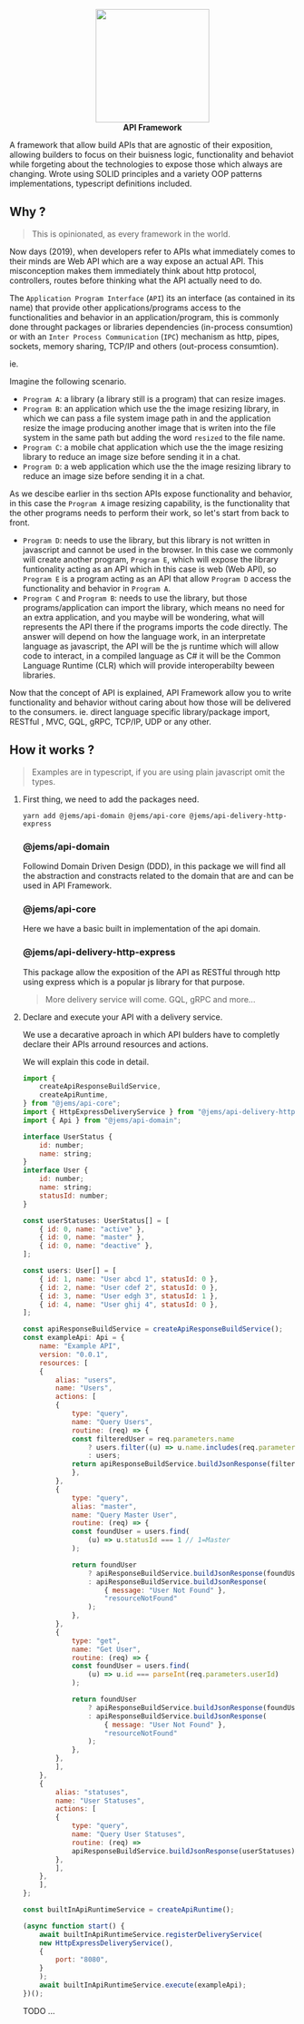 <p align="center">
    <a href="https://opensource.softlutionx.com" target="_blank"><img width="200"src="https://raw.githubusercontent.com/JemsFramework/api/master/media/jems.png">       
    </a>    
    </br> 
    <b>API Framework</b>
</p>

A framework that allow build APIs that are agnostic of their exposition, allowing builders to focus on their buisness logic, functionality and behaviot while forgeting about the technologies to expose those which always are changing. Wrote using SOLID principles and a variety OOP patterns implementations, typescript definitions included.

## **Why ?**

> This is opinionated, as every framework in the world.

Now days (2019), when developers refer to APIs what immediately comes to their minds are Web API which are a way expose an actual API. This misconception makes them immediately think about http protocol, controllers, routes before thinking what the API actually need to do.

The `Application Program Interface` (`API`) its an interface (as contained in its name) that provide other applications/programs access to the functionalities and behavior in an application/program, this is commonly done throught packages or libraries dependencies (in-process consumtion) or with an `Inter Process Communication` (`IPC`) mechanism as http, pipes, sockets, memory sharing, TCP/IP and others (out-process consumtion). 

ie.

Imagine the following scenario.

- `Program A`: a library (a library still is a program) that can resize images.
- `Program B`: an application which use the the image resizing library, in which we can pass a file system image path in and the application resize the image producing another image that is writen into the file system in the same path but adding the word `resized` to the file name.
- `Program C`: a mobile chat application which use the the image resizing library to reduce an image size before sending it in a chat.
- `Program D`: a web application which use the the image resizing library to reduce an image size before sending it in a chat.

As we descibe earlier in ths section APIs expose functionality and behavior, in this case the `Program A` image resizing capability, is the functionality that the other programs needs to perform their work, so let's start from back to front.

- `Program D`: needs to use the library, but this library is not written in javascript and cannot be used in the browser. In this case we commonly will create another program, `Program E`, which will expose the library funtionality acting as an API which in this case is web (Web API), so `Program E` is a program acting as an API that allow `Program D` access the functionality and behavior in `Program A`.
- `Program C` and `Program B`: needs to use the library, but those programs/application can import the library, which means no need for an extra application, and you maybe will be wondering, what will represents the API there if the programs imports the code directly. The answer will depend on how the language work, in an interpretate language as javascript, the API will be the js runtime which will allow code to interact, in a compiled language as C# it will be the Common Language Runtime (CLR) which will provide interoperabilty beween libraries.

Now that the concept of API is explained, API Framework allow you to write functionality and behavior without caring about how those will be delivered to the consumers. ie. direct language specific library/package import, RESTful , MVC, GQL, gRPC, TCP/IP, UDP or any other.

## **How it works ?**

> Examples are in typescript, if you are using plain javascript omit the types.

1. First thing, we need to add the packages need.

    ```
    yarn add @jems/api-domain @jems/api-core @jems/api-delivery-http-express
    ```

    ### @jems/api-domain

    Followind Domain Driven Design (DDD), in this package we will find all the abstraction and constracts related to the domain that are and can be used in API Framework.

    ### @jems/api-core

    Here we have a basic built in implementation of the api domain.

    ### @jems/api-delivery-http-express

    This package allow the exposition of the API as RESTful through http using express which is a popular js library for that purpose.

    > More delivery service will come. GQL, gRPC and more...

2. Declare and execute your API with a delivery service.

    We use a decarative aproach in which API bulders have to completly declare their APIs arround resources and actions.

    We will explain this code in detail.

    ``` js
    import {
        createApiResponseBuildService,
        createApiRuntime,
    } from "@jems/api-core";
    import { HttpExpressDeliveryService } from "@jems/api-delivery-http-express";
    import { Api } from "@jems/api-domain";

    interface UserStatus {
        id: number;
        name: string;
    }
    interface User {
        id: number;
        name: string;
        statusId: number;
    }

    const userStatuses: UserStatus[] = [
        { id: 0, name: "active" },
        { id: 0, name: "master" },
        { id: 0, name: "deactive" },
    ];

    const users: User[] = [
        { id: 1, name: "User abcd 1", statusId: 0 },
        { id: 2, name: "User cdef 2", statusId: 0 },
        { id: 3, name: "User edgh 3", statusId: 1 },
        { id: 4, name: "User ghij 4", statusId: 0 },
    ];

    const apiResponseBuildService = createApiResponseBuildService();
    const exampleApi: Api = {
        name: "Example API",
        version: "0.0.1",
        resources: [
        {
            alias: "users",
            name: "Users",
            actions: [
            {
                type: "query",
                name: "Query Users",
                routine: (req) => {
                const filteredUser = req.parameters.name
                    ? users.filter((u) => u.name.includes(req.parameters.name))
                    : users;
                return apiResponseBuildService.buildJsonResponse(filteredUser);
                },
            },
            {
                type: "query",
                alias: "master",
                name: "Query Master User",
                routine: (req) => {
                const foundUser = users.find(
                    (u) => u.statusId === 1 // 1=Master
                );

                return foundUser
                    ? apiResponseBuildService.buildJsonResponse(foundUser)
                    : apiResponseBuildService.buildJsonResponse(
                        { message: "User Not Found" },
                        "resourceNotFound"
                    );
                },
            },
            {
                type: "get",
                name: "Get User",
                routine: (req) => {
                const foundUser = users.find(
                    (u) => u.id === parseInt(req.parameters.userId)
                );

                return foundUser
                    ? apiResponseBuildService.buildJsonResponse(foundUser)
                    : apiResponseBuildService.buildJsonResponse(
                        { message: "User Not Found" },
                        "resourceNotFound"
                    );
                },
            },
            ],
        },
        {
            alias: "statuses",
            name: "User Statuses",
            actions: [
            {
                type: "query",
                name: "Query User Statuses",
                routine: (req) =>
                apiResponseBuildService.buildJsonResponse(userStatuses),
            },
            ],
        },
        ],
    };

    const builtInApiRuntimeService = createApiRuntime();

    (async function start() {
        await builtInApiRuntimeService.registerDeliveryService(
        new HttpExpressDeliveryService(),
        {
            port: "8080",
        }
        );
        await builtInApiRuntimeService.execute(exampleApi);
    })();
    ```

    TODO ...